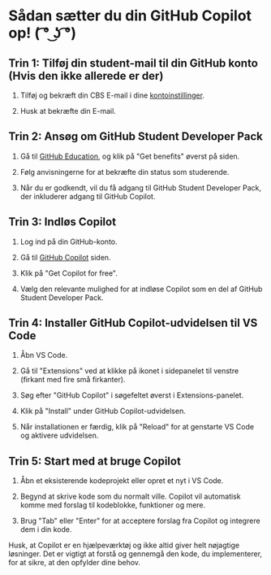 # Sådan sætter du din GitHub Copilot op! ( ͡° ͜ʖ ͡°)

## Trin 1: Tilføj din student-mail til din GitHub konto (Hvis den ikke allerede er der)
1. Tilføj og bekræft din CBS E-mail i dine [kontoinstillinger](https://github.com/settings/emails).

2. Husk at bekræfte din E-mail.
## Trin 2: Ansøg om GitHub Student Developer Pack
1. Gå til [GitHub Education](https://education.github.com/), og klik på "Get benefits" øverst på siden.

2. Følg anvisningerne for at bekræfte din status som studerende.

3. Når du er godkendt, vil du få adgang til GitHub Student Developer Pack, der inkluderer adgang til GitHub Copilot.

## Trin 3: Indløs Copilot

1. Log ind på din GitHub-konto.

2. Gå til [GitHub Copilot](https://copilot.github.com/) siden.

3. Klik på "Get Copilot for free".

4. Vælg den relevante mulighed for at indløse Copilot som en del af GitHub Student Developer Pack.

## Trin 4: Installer GitHub Copilot-udvidelsen til VS Code

1. Åbn VS Code.

2. Gå til "Extensions" ved at klikke på ikonet i sidepanelet til venstre (firkant med fire små firkanter).

3. Søg efter "GitHub Copilot" i søgefeltet øverst i Extensions-panelet.

4. Klik på "Install" under GitHub Copilot-udvidelsen.

5. Når installationen er færdig, klik på "Reload" for at genstarte VS Code og aktivere udvidelsen.

## Trin 5: Start med at bruge Copilot

1. Åbn et eksisterende kodeprojekt eller opret et nyt i VS Code.

2. Begynd at skrive kode som du normalt ville. Copilot vil automatisk komme med forslag til kodeblokke, funktioner og mere.

3. Brug "Tab" eller "Enter" for at acceptere forslag fra Copilot og integrere dem i din kode.

Husk, at Copilot er en hjælpeværktøj og ikke altid giver helt nøjagtige løsninger. Det er vigtigt at forstå og gennemgå den kode, du implementerer, for at sikre, at den opfylder dine behov.
